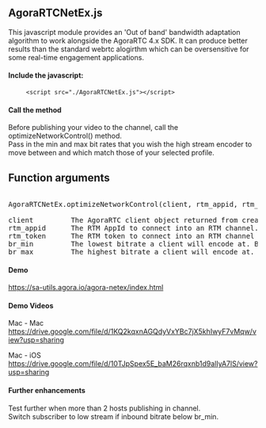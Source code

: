 
## AgoraRTCNetEx.js
This javascript module provides an 'Out of band' bandwidth adaptation algorithm to work alongside the AgoraRTC 4.x SDK.
It can produce better results than the standard webrtc alogirthm which can be oversensitive for some real-time engagement applications. 

#### Include the javascript:

         <script src="./AgoraRTCNetEx.js"></script>
                
#### Call the method 

Before publishing your video to the channel, call the optimizeNetworkControl() method.         
Pass in the min and max bit rates that you wish the high stream encoder to move between and which match those of your selected profile.     
  
## Function arguments      

<pre>

AgoraRTCNetEx.optimizeNetworkControl(client, rtm_appid, rtm_token, br_min, br_max);

client         The AgoraRTC client object returned from createClient method.     
rtm_appid      The RTM AppId to connect into an RTM channel.     
rtm_token      The RTM token to connect into an RTM channel (if tokens are enabled for this appid otherwise pass null)       
br_min         The lowest bitrate a client will encode at. Below this subscribers could move to a low stream alternative.       
br_max         The highest bitrate a client will encode at. Below this subscribers could move to a low stream alternative.       
</pre>


#### Demo
https://sa-utils.agora.io/agora-netex/index.html

#### Demo Videos

Mac - Mac
https://drive.google.com/file/d/1KQ2kqxnAGQdyVxYBc7jX5khIwyF7vMqw/view?usp=sharing


Mac - iOS 
https://drive.google.com/file/d/10TJpSpex5E_baM26rqxnb1d9alIyA7lS/view?usp=sharing


#### Further enhancements   
Test further when more than 2 hosts publishing in channel.      
Switch subscriber to low stream if inbound bitrate below br_min.    

